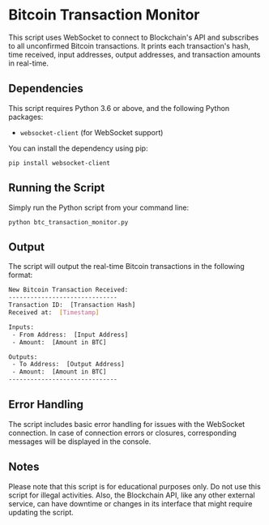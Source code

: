 # Bitcoin Transaction Monitor

This script uses WebSocket to connect to Blockchain's API and subscribes to all unconfirmed Bitcoin transactions. It prints each transaction's hash, time received, input addresses, output addresses, and transaction amounts in real-time.

## Dependencies

This script requires Python 3.6 or above, and the following Python packages:

- `websocket-client` (for WebSocket support)

You can install the dependency using pip:

```
pip install websocket-client
```

## Running the Script

Simply run the Python script from your command line:

```
python btc_transaction_monitor.py
```

## Output

The script will output the real-time Bitcoin transactions in the following format:

```bash
New Bitcoin Transaction Received:
------------------------------
Transaction ID:  [Transaction Hash]
Received at:  [Timestamp]

Inputs:
 - From Address:  [Input Address]
 - Amount:  [Amount in BTC]

Outputs:
 - To Address:  [Output Address]
 - Amount:  [Amount in BTC]
------------------------------
```

## Error Handling

The script includes basic error handling for issues with the WebSocket connection. In case of connection errors or closures, corresponding messages will be displayed in the console.

## Notes

Please note that this script is for educational purposes only. Do not use this script for illegal activities. Also, the Blockchain API, like any other external service, can have downtime or changes in its interface that might require updating the script.

